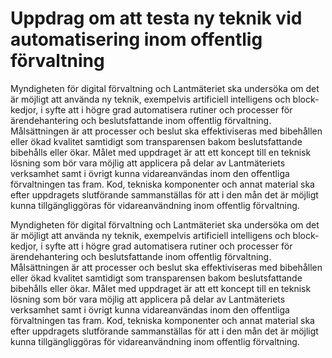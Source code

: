 # Uppdrag om att testa ny teknik vid automatisering inom offentlig förvaltning

Myndigheten för digital förvaltning och Lantmäteriet ska undersöka om det är möjligt att använda ny teknik, exempelvis artificiell intelligens och block­kedjor, i syfte att i högre grad automatisera rutiner och processer för ärende­hantering och beslutsfattande inom offentlig förvaltning. Målsättningen är att processer och beslut ska effektiviseras med bibehållen eller ökad kvalitet samtidigt som transparensen bakom beslutsfattande bibehålls eller ökar. Må­let med uppdraget är att ett koncept till en teknisk lösning som bör vara möj­lig att applicera på delar av Lantmäteriets verksamhet samt i övrigt kunna vi­dareanvändas inom den offentliga förvaltningen tas fram. Kod, tekniska komponenter och annat material ska efter uppdragets slutförande samman­ställas för att i den mån det är möjligt kunna tillgängliggöras för vidare­användning inom offentlig förvaltning.

Myndigheten för digital förvaltning och Lantmäteriet ska undersöka om det är möjligt att använda ny teknik, exempelvis artificiell intelligens och block­kedjor, i syfte att i högre grad automatisera rutiner och processer för ärende­hantering och beslutsfattande inom offentlig förvaltning. Målsättningen är att processer och beslut ska effektiviseras med bibehållen eller ökad kvalitet samtidigt som transparensen bakom beslutsfattande bibehålls eller ökar. Må­let med uppdraget är att ett koncept till en teknisk lösning som bör vara möj­lig att applicera på delar av Lantmäteriets verksamhet samt i övrigt kunna vi­dareanvändas inom den offentliga förvaltningen tas fram. Kod, tekniska komponenter och annat material ska efter uppdragets slutförande samman­ställas för att i den mån det är möjligt kunna tillgängliggöras för vidare­användning inom offentlig förvaltning.
